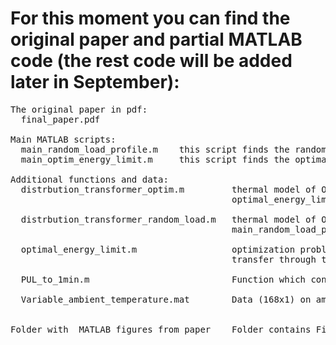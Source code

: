 # For this moment you can find the original paper and partial MATLAB code (the rest code will be added later in September): 
<pre>
The original paper in pdf:  
  final_paper.pdf

Main MATLAB scripts:
  main_random_load_profile.m    this script finds the random loading profile of transformer causing the normal ageing. In the  paper, Figure 1 shows three random loading profile generated with this script 
  main_optim_energy_limit.m     this script finds the optimal loadings profile maximizing the energy transfer through transformer (for 1 day and 7 days). In the paper these results are shown in Figure 4

Additional functions and data:  
  distrbution_transformer_optim.m         thermal model of ONAN distrbution transformer in accordance with IEC 60076-7. This function is called in 
                                          optimal_energy_limit.m and in main_optim_energy_limit.m. 
  
  distrbution_transformer_random_load.m   thermal model of ONAN distrbution transformer in accordance with IEC 60076-7. This function is called in    
                                          main_random_load_profile.m        
  
  optimal_energy_limit.m                  optimization problem formulated in MATLAB (Problem-based formulation) whose objective function is maximization of energy 
                                          transfer through transformer. Constraints: Hot spot temperature<=120 degC; Top-oil temperature<=105 degC and Ageing<=1 pu
  
  PUL_to_1min.m                           Function which converts hour data into 1-min resolution
  
  Variable_ambient_temperature.mat        Data (168x1) on ambient temperature during 1 week
  
  
Folder with  MATLAB figures from paper    Folder contains Figure 3, Figure 4 and Figure 8 from the paper

</pre>
